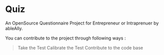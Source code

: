 # Quiz
An OpenSource Questionnaire Project for Entrepreneur or Intraprenuer by ableAlly.

You can contribute to the project through following ways :

> Take the Test 
> Calibrate the Test
> Contribute to the code base
